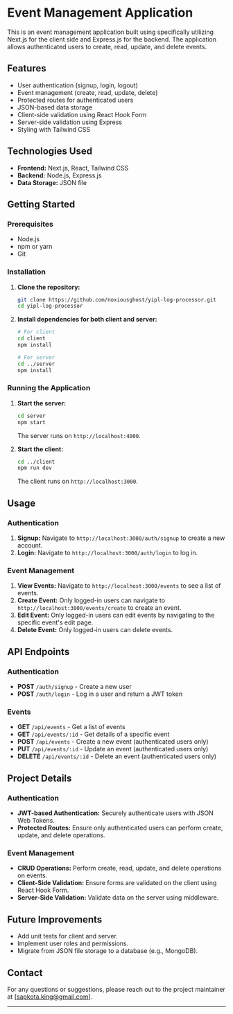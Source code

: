 # Event Management Application

This is an event management application built using specifically utilizing Next.js for the client side and Express.js for the backend. The application allows authenticated users to create, read, update, and delete events.

## Features

- User authentication (signup, login, logout)
- Event management (create, read, update, delete)
- Protected routes for authenticated users
- JSON-based data storage
- Client-side validation using React Hook Form
- Server-side validation using Express
- Styling with Tailwind CSS

## Technologies Used

- **Frontend:** Next.js, React, Tailwind CSS
- **Backend:** Node.js, Express.js
- **Data Storage:** JSON file

## Getting Started

### Prerequisites

- Node.js
- npm or yarn
- Git

### Installation

1. **Clone the repository:**

   ```bash
   git clone https://github.com/noxiousghost/yipl-log-processor.git
   cd yipl-log-processor
   ```

2. **Install dependencies for both client and server:**

   ```bash
   # For client
   cd client
   npm install

   # For server
   cd ../server
   npm install
   ```

### Running the Application

1. **Start the server:**

   ```bash
   cd server
   npm start
   ```

   The server runs on `http://localhost:4000`.

2. **Start the client:**

   ```bash
   cd ../client
   npm run dev
   ```

   The client runs on `http://localhost:3000`.

## Usage

### Authentication

1. **Signup:** Navigate to `http://localhost:3000/auth/signup` to create a new account.
2. **Login:** Navigate to `http://localhost:3000/auth/login` to log in.

### Event Management

1. **View Events:** Navigate to `http://localhost:3000/events` to see a list of events.
2. **Create Event:** Only logged-in users can navigate to `http://localhost:3000/events/create` to create an event.
3. **Edit Event:** Only logged-in users can edit events by navigating to the specific event's edit page.
4. **Delete Event:** Only logged-in users can delete events.

## API Endpoints

### Authentication

- **POST** `/auth/signup` - Create a new user
- **POST** `/auth/login` - Log in a user and return a JWT token

### Events

- **GET** `/api/events` - Get a list of events
- **GET** `/api/events/:id` - Get details of a specific event
- **POST** `/api/events` - Create a new event (authenticated users only)
- **PUT** `/api/events/:id` - Update an event (authenticated users only)
- **DELETE** `/api/events/:id` - Delete an event (authenticated users only)

## Project Details

### Authentication

- **JWT-based Authentication:** Securely authenticate users with JSON Web Tokens.
- **Protected Routes:** Ensure only authenticated users can perform create, update, and delete operations.

### Event Management

- **CRUD Operations:** Perform create, read, update, and delete operations on events.
- **Client-Side Validation:** Ensure forms are validated on the client using React Hook Form.
- **Server-Side Validation:** Validate data on the server using middleware.

## Future Improvements

- Add unit tests for client and server.
- Implement user roles and permissions.
- Migrate from JSON file storage to a database (e.g., MongoDB).

## Contact

For any questions or suggestions, please reach out to the project maintainer at [sapkota.king@gmail.com].

---
